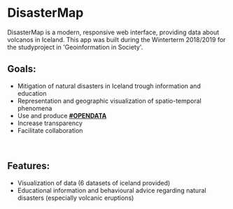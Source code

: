 # DisasterMap

DisasterMap is a modern, responsive web interface, providing data about volcanos in Iceland.
This app was built during the Winterterm 2018/2019 for the studyproject in 'Geoinformation in Society'.
<br>

## Goals:

- Mitigation of natural disasters in Iceland trough information and education
- Representation and geographic visualization of spatio-temporal phenomena
- Use and produce [<b>#OPENDATA</b>](https://twitter.com/search?q=%23opendata&src=typd&lang=en)
- Increase transparency
- Facilitate collaboration
<br>

## Features:

- Visualization of data (6 datasets of iceland provided)
- Educational information and behavioural advice regarding natural disasters (especially volcanic eruptions)
